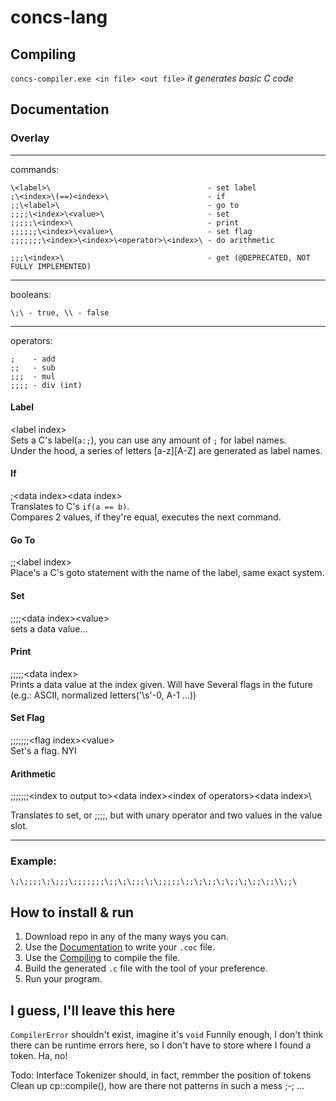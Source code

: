 # concs-lang

## Compiling
`concs-compiler.exe <in file> <out file>` *it generates basic C code*

## Documentation
### Overlay
---
commands:
```
\<label>\                                   - set label
;\<index>\(==)<index>\                      - if
;;\<label>\                                 - go to
;;;;\<index>\<value>\                       - set
;;;;;\<index>\                              - print
;;;;;;\<index>\<value>\                     - set flag
;;;;;;;\<index>\<index>\<operator>\<index>\ - do arithmetic

;;;\<index>\                                - get (@DEPRECATED, NOT FULLY IMPLEMENTED)
```
---
booleans: 
```
\;\ - true, \\ - false
```
---
operators:
```
;    - add
;;   - sub
;;;  - mul
;;;; - div (int)
```
#### Label
\<label index>\
Sets a C's label(`a:;`), you can use any amount of `;` for label names.   
Under the hood, a series of letters [a-z][A-Z] are generated as label names.

#### If
;\<data index>\<data index>\
Translates to C's `if(a == b)`.  
Compares 2 values, if they're equal, executes the next command.  

#### Go To
;;\<label index>\
Place's a C's goto statement with the name of the label, same exact system.

#### Set
;;;;\<data index>\<value>\
sets a data value...

#### Print
;;;;;\<data index>\
Prints a data value at the index given. Will have Several flags in the future (e.g.: ASCII, normalized letters('\s'-0, A-1 ...))

#### Set Flag
;;;;;;;\<flag index>\<value>\
Set's a flag. NYI

#### Arithmetic
;;;;;;;\<index to output to>\<data index>\<index of operators>\<data index>\

Translates to set, or ;;;;, but with unary operator and two values in the value slot.

---
### Example:
```
\;\;;;;\;\;;;\;;;;;;;\;;\;\;;;\;\;;;;;\;;\;\;;\;\;;\;\;;\;;\\;;\
```

## How to install & run

1. Download repo in any of the many ways you can.
2. Use the [Documentation](#documentation) to write your `.coc` file.
3. Use the [Compiling](#compiling) to compile the file.
4. Build the generated `.c` file with the tool of your preference.
5. Run your program.



## I guess, I'll leave this here

`CompilerError` shouldn't exist, imagine it's `void`
Funnily enough, I don't think there can be runtime errors here, so I don't have to store where I found a token. Ha, no!

Todo:
  Interface
  Tokenizer should, in fact, remmber the position of tokens
  Clean up cp::compile(), how are there not patterns in such a mess ;-;
  ...
